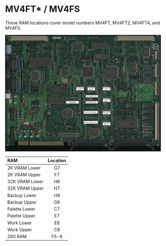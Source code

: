 # MV4FT* / MV4FS

These RAM locations cover model numbers MV4FT, MV4FT2, MV4FT4, and MV4FS.  

![mv4ft ram locations](images/mv4ft_ram.jpg)

|      RAM       | Location |
| :------------- | :------: |
| 2K VRAM Lower  |       G7 |
| 2K VRAM Upper  |       F7 |
| 32K VRAM Lower |       H6 |
| 32K VRAM Upper |       H7 |
| Backup Lower   |       H8 |
| Backup Upper   |       G8 |
| Palette Lower  |       C7 |
| Palette Upper  |       E7 |
| Work Lower     |       E8 |
| Work Upper     |       C8 |
| Z80 RAM        |     F5-6 |
